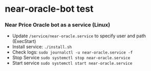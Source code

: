 # near-oracle-bot test

### Near Price Oracle bot as a service (Linux)

- Update `/service/near-oracle.service` to specify user and path (ExecStart)
- Install service: `./install.sh`
- Check logs: `sudo journalctl -u near-oracle.service -f`
- Stop Service `sudo systemctl stop near-oracle.service`
- Start service `sudo systemctl start near-oracle.service`



